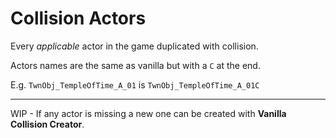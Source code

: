 # Collision Actors

Every *applicable* actor in the game duplicated with collision.

Actors names are the same as vanilla but with a `C` at the end.

E.g. `TwnObj_TempleOfTime_A_01` is `TwnObj_TempleOfTime_A_01C`

---

WIP - If any actor is missing a new one can be created with **Vanilla Collision Creator**.
